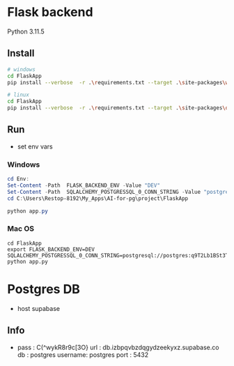 # Flask backend

Python 3.11.5
## Install
```sh
# windows
cd FlaskApp
pip install --verbose  -r .\requirements.txt --target .\site-packages\windows --upgrade

# linux
cd FlaskApp
pip install --verbose  -r .\requirements.txt --target .\site-packages\darwin --upgrade
```

## Run
* set env vars
### Windows
```ps1
cd Env:
Set-Content -Path  FLASK_BACKEND_ENV -Value "DEV"
Set-Content -Path  SQLALCHEMY_POSTGRESSQL_0_CONN_STRING -Value "postgresql://postgres:q9T2Lb1BSt3T76b@db.izbpqvbzdqgydzeekyxz.supabase.co:5432/postgres"
cd C:\Users\Restop-8192\My_Apps\AI-for-pg\project\FlaskApp

python app.py
```

### Mac OS
```
cd FlaskApp
export FLASK_BACKEND_ENV=DEV
SQLALCHEMY_POSTGRESSQL_0_CONN_STRING=postgresql://postgres:q9T2Lb1BSt3T76b@db.izbpqvbzdqgydzeekyxz.supabase.co:5432/postgres
python app.py
```

# Postgres DB
* host supabase
## Info
* pass :  C(^wykR8r9c[3O}
  url  :   db.izbpqvbzdqgydzeekyxz.supabase.co
  db      : postgres
  username: postgres
  port : 5432
